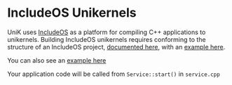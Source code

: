 # IncludeOS Unikernels

UniK uses [IncludeOS](http://www.includeos.org/) as a platform for compiling C++ applications to unikernels. Building IncludeOS unikernels requires conforming to the structure of an IncludeOS project, [documented here](https://github.com/hioa-cs/IncludeOS/wiki/Creating-your-first-IncludeOS-service), with an [example here](https://github.com/hioa-cs/IncludeOS/tree/master/seed).

You can also see an [example here](https://github.com/includeos/unik_test_service)

Your application code will be called from ```Service::start()``` in `service.cpp`
